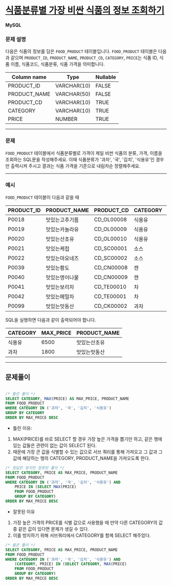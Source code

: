 # [식품분류별 가장 비싼 식품의 정보 조회하기](https://school.programmers.co.kr/learn/courses/30/lessons/131116)

**MySQL**

### **문제 설명**

다음은 식품의 정보를 담은 `FOOD_PRODUCT` 테이블입니다. `FOOD_PRODUCT` 테이블은 다음과 같으며 `PRODUCT_ID`, `PRODUCT_NAME`, `PRODUCT_CD`, `CATEGORY`, `PRICE`는 식품 ID, 식품 이름, 식품코드, 식품분류, 식품 가격을 의미합니다.

| Column name | Type | Nullable |
| --- | --- | --- |
| PRODUCT_ID | VARCHAR(10) | FALSE |
| PRODUCT_NAME | VARCHAR(50) | FALSE |
| PRODUCT_CD | VARCHAR(10) | TRUE |
| CATEGORY | VARCHAR(10) | TRUE |
| PRICE | NUMBER | TRUE |

---

### 문제

`FOOD_PRODUCT` 테이블에서 식품분류별로 가격이 제일 비싼 식품의 분류, 가격, 이름을 조회하는 SQL문을 작성해주세요. 이때 식품분류가 '과자', '국', '김치', '식용유'인 경우만 출력시켜 주시고 결과는 식품 가격을 기준으로 내림차순 정렬해주세요.

---

### 예시

`FOOD_PRODUCT` 테이블이 다음과 같을 때

| PRODUCT_ID | PRODUCT_NAME | PRODUCT_CD | CATEGORY | PRICE |
| --- | --- | --- | --- | --- |
| P0018 | 맛있는고추기름 | CD_OL00008 | 식용유 | 6100 |
| P0019 | 맛있는카놀라유 | CD_OL00009 | 식용유 | 5100 |
| P0020 | 맛있는산초유 | CD_OL00010 | 식용유 | 6500 |
| P0021 | 맛있는케첩 | CD_SC00001 | 소스 | 4500 |
| P0022 | 맛있는마요네즈 | CD_SC00002 | 소스 | 4700 |
| P0039 | 맛있는황도 | CD_CN00008 | 캔 | 4100 |
| P0040 | 맛있는명이나물 | CD_CN00009 | 캔 | 3500 |
| P0041 | 맛있는보리차 | CD_TE00010 | 차 | 3400 |
| P0042 | 맛있는메밀차 | CD_TE00001 | 차 | 3500 |
| P0099 | 맛있는맛동산 | CD_CK00002 | 과자 | 1800 |

SQL을 실행하면 다음과 같이 출력되어야 합니다.

| CATEGORY | MAX_PRICE | PRODUCT_NAME |
| --- | --- | --- |
| 식용유 | 6500 | 맛있는산초유 |
| 과자 | 1800 | 맛있는맛동산 |

---
## 문제풀이
```SQL

/* 틀린 풀이 */ 
SELECT CATEGORY, MAX(PRICE) AS MAX_PRICE, PRODUCT_NAME
FROM FOOD_PRODUCT
WHERE CATEGORY IN ('과자', '국', '김치', '식용유')
GROUP BY CATEGORY
ORDER BY MAX_PRICE DESC
```

- 틀린 이유: 
1. MAX(PRICE)를 바로 SELECT 할 경우 가장 높은 가격을 뽑기만 하고, 같은 행에 있는 값들은 관련이 없는 값이 SELECT 된다.
2. 때문에 가장 큰 값을 식별할 수 있는 값으로 서브 쿼리를 통해 가져오고 그 값과 그 값에 해당하는 행의  CATEGORY, PRODUCT_NAME을 가져오도록 한다.


```sql
/* 정답은 맞지만 잘못된 풀이 */
SELECT CATEGORY, PRICE AS MAX_PRICE, PRODUCT_NAME
FROM FOOD_PRODUCT
WHERE CATEGORY IN ('과자', '국', '김치', '식용유') AND
    PRICE IN (SELECT MAX(PRICE)
    FROM FOOD_PRODUCT
    GROUP BY CATEGORY)
ORDER BY MAX_PRICE DESC
```

- 잘못된 이유
1. 가장 높은 가격의 PRICE를 식별 값으로 사용했을 때 만약 다른 CATEGORY의 값 중 같은 값이 있다면 문제가 생길 수 있다.
2. 이를 방지하기 위해 서브쿼리에서 CATEGORY를 함께 SELECT 해주었다.

```sql
/* 옳은 풀이 */
SELECT CATEGORY, PRICE AS MAX_PRICE, PRODUCT_NAME
FROM FOOD_PRODUCT
WHERE CATEGORY IN ('과자', '국', '김치', '식용유') AND
    (CATEGORY, PRICE) IN (SELECT CATEGORY, MAX(PRICE)
    FROM FOOD_PRODUCT
    GROUP BY CATEGORY)
ORDER BY MAX_PRICE DESC
```